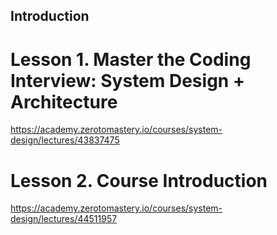 ## Introduction

# Lesson 1. Master the Coding Interview: System Design + Architecture

https://academy.zerotomastery.io/courses/system-design/lectures/43837475

# Lesson 2. Course Introduction

https://academy.zerotomastery.io/courses/system-design/lectures/44511957
